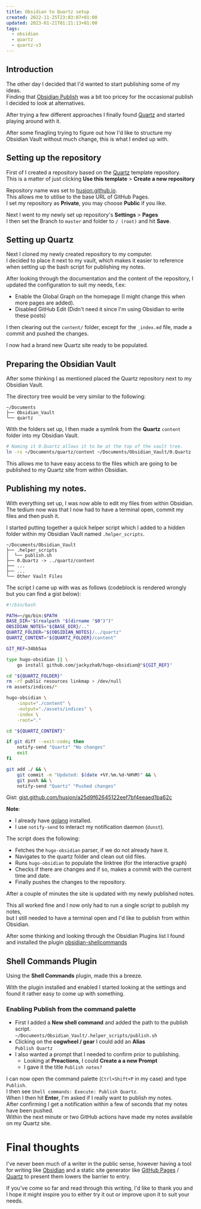 ```yaml
---
title: Obsidian to Quartz setup
created: 2022-11-25T23:03:07+01:00
updated: 2023-01-21T01:21:13+01:00
tags:
  - obsidian
  - quartz
  - quartz-v3
---
```

## Introduction
The other day I decided that I'd wanted to start publishing some of my ideas.  
Finding that [Obsidian Publish](https://obsidian.md/pricing) was a bit too pricey for the occasional publish I decided to look at alternatives.

After trying a few different approaches I finally found [Quartz][quartz_link] and started playing around with it.

After some finagling trying to figure out how I'd like to structure my Obsidian Vault without much change, this is what I ended up with.



## Setting up the repository
First of I created a repository based on the [Quartz][quartz_git_link] template repository.  
  This is a matter of just clicking **Use this template** > **Create a new repository**

Repository name was set to [husjon.github.io](https://husjon.github.io).  
This allows me to utilise to the base URL of GitHub Pages.  
I set my repository as **Private**, you may choose **Public** if you like.

Next I went to my newly set up repository's **Settings** > **Pages**  
I then set the Branch to `master` and folder to `/ (root)` and hit **Save**.



## Setting up Quartz
Next I cloned my newly created repository to my computer.  
I decided to place it next to my vault, which makes it easier to reference when setting up the bash script for publishing my notes.

After looking through the documentation and the content of the repository, I updated the configuration to suit my needs, f.ex:
* Enable the Global Graph on the homepage (I might change this when more pages are added).
* Disabled GitHub Edit (Didn't need it since I'm using Obsidian to write these posts)

I then clearing out the `content/` folder, except for the `_index.md` file, made a commit and pushed the changes.

I now had a brand new Quartz site ready to be populated.



## Preparing the Obsidian Vault
After some thinking I as mentioned placed the Quartz repository next to my Obsidian Vault.

The directory tree would be very similar to the following:
```
~/Documents
├── Obsidian_Vault
└── quartz
```

With the folders set up, I then made a symlink from the **Quartz** `content` folder into my Obsidian Vault.
```bash
# Naming it 0.Quartz allows it to be at the top of the vault tree.
ln -rs ~/Documents/quartz/content ~/Documents/Obsidian_Vault/0.Quartz
```
This allows me to have easy access to the files which are going to be published to my Quartz site from within Obsidian.



## Publishing my notes.
With everything set up, I was now able to edit my files from within Obsidian.  
The tedium now was that I now had to have a terminal open, commit my files and then push it.

I started putting together a quick helper script which I added to a hidden folder within my Obsidian Vault named `.helper_scripts`.
```
~/Documents/Obsidian_Vault
├── .helper_scripts
│  └── publish.sh
├── 0.Quartz -> ../quartz/content
├── ...
├── ...
└── Other Vault Files
```


The script I came up with was as follows (codeblock is rendered wrongly but you can find a gist below):
```bash
#!/bin/bash

PATH=~/go/bin:$PATH
BASE_DIR="$(realpath "$(dirname "$0")")"
OBSIDIAN_NOTES="${BASE_DIR}/.."
QUARTZ_FOLDER="${OBSIDIAN_NOTES}/../quartz"
QUARTZ_CONTENT="${QUARTZ_FOLDER}/content"

GIT_REF=34bb5aa

type hugo-obsidian || \
    go install github.com/jackyzha0/hugo-obsidian@"${GIT_REF}"

cd "${QUARTZ_FOLDER}"
rm -rf public resources linkmap > /dev/null
rm assets/indices/*

hugo-obsidian \
    -input="./content" \
    -output="./assets/indices" \
    -index \
    -root="."

cd "${QUARTZ_CONTENT}"

if git diff --exit-code; then
    notify-send "Quartz" "No changes"
    exit
fi

git add ./ && \
    git commit -m "Updated: $(date +%Y.%m.%d-%H%M)" && \
    git push && \
    notify-send "Quartz" "Pushed changes"
```
Gist: [gist.github.com/husjon/a25d9f62645122eef7bf4eeaed1ba62c](https://gist.github.com/husjon/a25d9f62645122eef7bf4eeaed1ba62c)

**Note**:
* I already have [golang](https://go.dev/) installed.
* I use `notify-send` to interact my notification daemon (`dunst`).

The script does the following:
* Fetches the `hugo-obsidian` parser, if we do not already have it.
* Navigates to the quartz folder and clean out old files.
* Runs `hugo-obsidian` to populate the linktree (for the interactive graph)
* Checks if there are changes and if so, makes a commit with the current time and date.
* Finally pushes the changes to the repository.

After a couple of minutes the site is updated with my newly published notes.

This all worked fine and I now only had to run a single script to publish my notes,  
but I still needed to have a terminal open and I'd like to publish from within Obsidian.

After some thinking and looking through the Obsidian Plugins list I found and installed the plugin [obsidian-shellcommands](https://obsidian.md/plugins?search=obsidian-shellcommands)



## Shell Commands Plugin
Using the **Shell Commands** plugin, made this a breeze.

With the plugin installed and enabled I started looking at the settings and found it rather easy to come up with something.

### Enabling Publish from the command palette
* First I added a **New shell command** and added the path to the publish script.  
  `~/Documents/Obsidian_Vault/.helper_scripts/publish.sh`
* Clicking on the **cogwheel / gear** I could add an **Alias**  
  `Publish Quartz`
* I also wanted a prompt that I needed to confirm prior to publishing.
  * Looking at **Preactions**, I could **Create a a new Prompt**
  * I gave it the title `Publish notes?`

I can now open the command palette (`Ctrl+Shift+P` in my case) and type `Publish`.  
I then see `Shell commands: Execute: Publish Quartz`.  
When I then hit **Enter**, I'm asked if I really want to publish my notes.  
After confirming I get a notification within a few of seconds that my notes have been pushed.  
Within the next minute or two GitHub actions have made my notes available on my Quartz site.



# Final thoughts
I've never been much of a writer in the public sense, however having a tool for writing like [Obsidian][obsidian_link] and a static site generator like [GitHub Pages][github_pages_link] / [Quartz][quartz_link] to present them lowers the barrier to entry.

If you've come so far and read through this writing, I'd like to thank you and I hope it might inspire you to either try it out or improve upon it to suit your needs.



[obsidian_link]: <https://obsidian.md/>
[github_pages_link]: <https://pages.github.com/>
[quartz_link]: <https://quartz.jzhao.xyz>
[quartz_git_link]: <https://github.com/jackyzha0/quartz>
